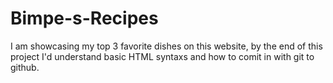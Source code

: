 # Bimpe-s-Recipes
I am showcasing my top 3 favorite dishes on this website, by the end of this project I'd understand basic HTML syntaxs and how to comit in with git to github.